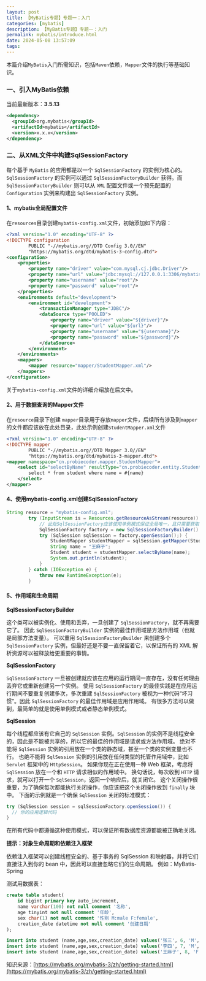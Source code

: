 ```yaml
---
layout: post
title: 【MyBatis专题】专题一：入门
categories: [mybatis]
description: 【MyBatis专题】专题一：入门
permalink: mybatis/introduce.html
date: 2024-05-08 13:57:09
tags:
---
```

本篇介绍`MyBatis`入门所需知识，包括`Maven`依赖，`Mapper`文件的执行等基础知识。

<!--more-->


### 一、引入MyBatis依赖

当前最新版本：**3.5.13**

```xml
<dependency>
  <groupId>org.mybatis</groupId>
  <artifactId>mybatis</artifactId>
  <version>x.x.x</version>
</dependency>
```



### 二、从XML文件中构建SqlSessionFactory

每个基于 `MyBatis` 的应用都是以一个 `SqlSessionFactory` 的实例为核心的。`SqlSessionFactory` 的实例可以通过 `SqlSessionFactoryBuilder` 获得。而 `SqlSessionFactoryBuilder` 则可以从 `XML` 配置文件或一个预先配置的 `Configuration` 实例来构建出 `SqlSessionFactory` 实例。

#### 1、mybatis全局配置文件

在`resources`目录创建`mybatis-config.xml`文件，初始添加如下内容：

```xml
<?xml version="1.0" encoding="UTF-8" ?>
<!DOCTYPE configuration
        PUBLIC "-//mybatis.org//DTD Config 3.0//EN"
        "https://mybatis.org/dtd/mybatis-3-config.dtd">
<configuration>
    <properties>
        <property name="driver" value="com.mysql.cj.jdbc.Driver"/>
        <property name="url" value="jdbc:mysql://127.0.0.1:3306/mybatis"/>
        <property name="username" value="root"/>
        <property name="password" value="root"/>
    </properties>
    <environments default="development">
        <environment id="development">
            <transactionManager type="JDBC"/>
            <dataSource type="POOLED">
                <property name="driver" value="${driver}"/>
                <property name="url" value="${url}"/>
                <property name="username" value="${username}"/>
                <property name="password" value="${password}"/>
            </dataSource>
        </environment>
    </environments>
    <mappers>
        <mapper resource="mapper/StudentMapper.xml"/>
    </mappers>
</configuration>
```

关于`mybatis-config.xml`文件的详细介绍放在后文中。



#### 2、用于数据查询的Mapper文件

在`resource`目录下创建 `mapper`目录用于存放`mapper`文件，后续所有涉及到`mapper`的文件都应该放在此处目录，此处示例创建`StudentMapper.xml`文件

```xml
<?xml version="1.0" encoding="UTF-8" ?>
<!DOCTYPE mapper
        PUBLIC "-//mybatis.org//DTD Mapper 3.0//EN"
        "https://mybatis.org/dtd/mybatis-3-mapper.dtd">
<mapper namespace="cn.probiecoder.mapper.StudentMapper">
    <select id="selectByName" resultType="cn.probiecoder.entity.Student">
        select * from student where name = #{name}
    </select>
</mapper>
```



#### 4、使用mybatis-config.xml创建SqlSessionFactory

```java
String resource = "mybatis-config.xml";
        try (InputStream is = Resources.getResourceAsStream(resource)) {
            // 此处SqlSessionFactory应该使用单例模式保证全局唯一，且只需要获取一次即可  
            SqlSessionFactory factory = new SqlSessionFactoryBuilder().build(is);
            try (SqlSession sqlSession = factory.openSession();) {
                StudentMapper studentMapper = sqlSession.getMapper(StudentMapper.class);
                String name = "王麻子";
                Student student = studentMapper.selectByName(name);
                System.out.println(student);
            }
        } catch (IOException e) {
            throw new RuntimeException(e);
        }
```



#### 5、作用域和生命周期

**SqlSessionFactoryBuilder**

这个类可以被实例化、使用和丢弃，一旦创建了 `SqlSessionFactory`，就不再需要它了。 因此 `SqlSessionFactoryBuilder` 实例的最佳作用域是方法作用域（也就是局部方法变量）。 可以重用 `SqlSessionFactoryBuilder` 来创建多个 `SqlSessionFactory` 实例，但最好还是不要一直保留着它，以保证所有的 XML 解析资源可以被释放给更重要的事情。

**SqlSessionFactory**

`SqlSessionFactory` 一旦被创建就应该在应用的运行期间一直存在，没有任何理由丢弃它或重新创建另一个实例。 使用 `SqlSessionFactory` 的最佳实践是在应用运行期间不要重复创建多次，多次重建 `SqlSessionFactory` 被视为一种代码“坏习惯”。因此 `SqlSessionFactory` 的最佳作用域是应用作用域。 有很多方法可以做到，最简单的就是使用单例模式或者静态单例模式。

**SqlSession**

每个线程都应该有它自己的 `SqlSession` 实例。`SqlSession` 的实例不是线程安全的，因此是不能被共享的，所以它的最佳的作用域是请求或方法作用域。 绝对不能将 `SqlSession` 实例的引用放在一个类的静态域，甚至一个类的实例变量也不行。 也绝不能将 `SqlSession` 实例的引用放在任何类型的托管作用域中，比如 `Servlet` 框架中的 `HttpSession`。 如果你现在正在使用一种 Web 框架，考虑将 `SqlSession` 放在一个和 `HTTP` 请求相似的作用域中。 换句话说，每次收到 `HTTP` 请求，就可以打开一个 `SqlSession`，返回一个响应后，就关闭它。 这个关闭操作很重要，为了确保每次都能执行关闭操作，你应该把这个关闭操作放到 `finally` 块中。 下面的示例就是一个确保 `SqlSession` 关闭的标准模式：

```java
try (SqlSession session = sqlSessionFactory.openSession()) {
  // 你的应用逻辑代码
}
```

在所有代码中都遵循这种使用模式，可以保证所有数据库资源都能被正确地关闭。



 **提示：对象生命周期和依赖注入框架**

依赖注入框架可以创建线程安全的、基于事务的 SqlSession 和映射器，并将它们直接注入到你的 bean 中，因此可以直接忽略它们的生命周期。 例如：MyBatis-Spring

测试用数据表：

```sql
create table student(
    id bigint primary key auto_increment,
    name varchar(100) not null comment '名称',
    age tinyint not null comment '年龄',
    sex char(1) not null comment '性别 M:male F:female',
    creation_date datetime not null comment '创建日期'
);

insert into student (name,age,sex,creation_date) values('张三', 6, 'M', '2023-10-12 10:10:10');
insert into student (name,age,sex,creation_date) values('李四', 7, 'M', '2023-10-12 11:10:10');
insert into student (name,age,sex,creation_date) values('王麻子', 8, 'F', '2023-10-12 12:10:10');
```

知识来源：[https://mybatis.org/mybatis-3/zh/getting-started.html](https://mybatis.org/mybatis-3/zh/getting-started.html)



